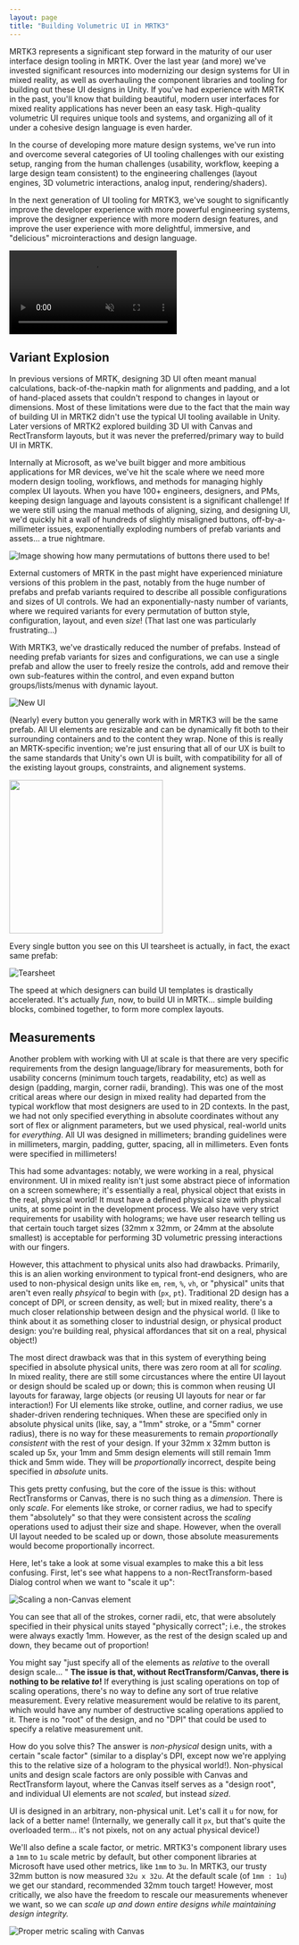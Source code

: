 ```yaml
---
layout: page
title: "Building Volumetric UI in MRTK3"
---
```


MRTK3 represents a significant step forward in the maturity of our user interface design tooling in MRTK. Over the last year (and more) we've invested significant resources into modernizing our design systems for UI in mixed reality, as well as overhauling the component libraries and tooling for building out these UI designs in Unity. If you've had experience with MRTK in the past, you'll know that building beautiful, modern user interfaces for mixed reality applications has never been an easy task. High-quality volumetric UI requires unique tools and systems, and organizing all of it under a cohesive design language is even harder.

In the course of developing more mature design systems, we've run into and overcome several categories of UI tooling challenges with our existing setup, ranging from the human challenges (usability, workflow, keeping a large design team consistent) to the engineering challenges (layout engines, 3D volumetric interactions, analog input, rendering/shaders).

In the next generation of UI tooling for MRTK3, we've sought to significantly improve the developer experience with more powerful engineering systems, improve the designer experience with more modern design features, and improve the user experience with more delightful, immersive, and "delicious" microinteractions and design language.

<video loop autoplay muted src="/images/canvas/spinning.mp4"></video>

## Variant Explosion

In previous versions of MRTK, designing 3D UI often meant manual calculations, back-of-the-napkin math for alignments and padding, and a lot of hand-placed assets that couldn't respond to changes in layout or dimensions. Most of these limitations were due to the fact that the main way of building UI in MRTK2 didn't use the typical UI tooling available in Unity. Later versions of MRTK2 explored building 3D UI with Canvas and RectTransform layouts, but it was never the preferred/primary way to build UI in MRTK.

Internally at Microsoft, as we've built bigger and more ambitious applications for MR devices, we've hit the scale where we need more modern design tooling, workflows, and methods for managing highly complex UI layouts. When you have 100+ engineers, designers, and PMs, keeping design language and layouts consistent is a significant challenge! If we were still using the manual methods of aligning, sizing, and designing UI, we'd quickly hit a wall of hundreds of slightly misaligned buttons, off-by-a-millimeter issues, exponentially exploding numbers of prefab variants and assets... a true nightmare.

![Image showing how many permutations of buttons there used to be!](/images/canvas/Prefabs.png)

External customers of MRTK in the past might have experienced miniature versions of this problem in the past, notably from the huge number of prefabs and prefab variants required to describe all possible configurations and sizes of UI controls. We had an exponentially-nasty number of variants, where we required variants for every permutation of button style, configuration, layout, and even *size*! (That last one was particularly frustrating...)

With MRTK3, we've drastically reduced the number of prefabs. Instead of needing prefab variants for sizes and configurations, we can use a single prefab and allow the user to freely resize the controls, add and remove their own sub-features within the control, and even expand button groups/lists/menus with dynamic layout.

![New UI](/images/canvas/new_ui.png)

(Nearly) every button you generally work with in MRTK3 will be the same prefab. All UI elements are resizable and can be dynamically fit both to their surrounding containers and to the content they wrap. None of this is really an MRTK-specific invention; we're just ensuring that all of our UX is built to the same standards that Unity's own UI is built, with compatibility for all of the existing layout groups, constraints, and alignement systems.

<img src="/images/canvas/layout_demo.gif" width=275/>

Every single button you see on this UI tearsheet is actually, in fact, the exact same prefab:

![Tearsheet](/images/canvas/tearsheet.png)

The speed at which designers can build UI templates is drastically accelerated. It's actually *fun*, now, to build UI in MRTK... simple building blocks, combined together, to form more complex layouts.

## Measurements

Another problem with working with UI at scale is that there are very specific requirements from the design language/library for measurements, both for usability concerns (minimum touch targets, readability, etc) as well as design (padding, margin, corner radii, branding). This was one of the most critical areas where our design in mixed reality had departed from the typical workflow that most designers are used to in 2D contexts. In the past, we had not only specified everything in absolute coordinates without any sort of flex or alignment parameters, but we used physical, real-world units for *everything*. All UI was designed in millimeters; branding guidelines were in millimeters, margin, padding, gutter, spacing, all in millimeters. Even fonts were specified in millimeters!

This had some advantages: notably, we were working in a real, physical environment. UI in mixed reality isn't just some abstract piece of information on a screen somewhere; it's essentially a real, physical object that exists in the real, physical world! It must have a defined physical size with physical units, at some point in the development process. We also have very strict requirements for usability with holograms; we have user research telling us that certain touch target sizes (32mm x 32mm, or 24mm at the absolute smallest) is acceptable for performing 3D volumetric pressing interactions with our fingers.

However, this attachment to physical units also had drawbacks. Primarily, this is an alien working environment to typical front-end designers, who are used to non-physical design units like `em`, `rem`, `%`, `vh`, or "physical" units that aren't even really *phsyical* to begin with (`px`, `pt`). Traditional 2D design has a concept of DPI, or screen density, as well; but in mixed reality, there's a much closer relationship between design and the physical world. (I like to think about it as something closer to industrial design, or physical product design: you're building real, physical affordances that sit on a real, physical object!)

The most direct drawback was that in this system of everything being specified in absolute physical units, there was zero room at all for *scaling*. In mixed reality, there are still some circustances where the entire UI layout or design should be scaled up or down; this is common when reusing UI layouts for faraway, large objects (or reusing UI layouts for near or far interaction!) For UI elements like stroke, outline, and corner radius, we use shader-driven rendering techniques. When these are specified only in absolute physical units (like, say, a "1mm" stroke, or a "5mm" corner radius), there is no way for these measurements to remain *proportionally consistent* with the rest of your design. If your 32mm x 32mm button is scaled up 5x, your 1mm and 5mm design elements will still remain 1mm thick and 5mm wide. They will be *proportionally* incorrect, despite being specified in *absolute* units.

This gets pretty confusing, but the core of the issue is this: without RectTransforms or Canvas, there is no such thing as a *dimension*. There is only *scale*. For elements like stroke, or corner radius, we had to specify them "absolutely" so that they were consistent across the *scaling* operations used to adjust their size and shape. However, when the overall UI layout needed to be scaled up or down, those absolute measurements would become proportionally incorrect.

Here, let's take a look at some visual examples to make this a bit less confusing. First, let's see what happens to a non-RectTransform-based Dialog control when we want to "scale it up":

![Scaling a non-Canvas element](/images/canvas/scaledemo.png)

You can see that all of the strokes, corner radii, etc, that were absolutely specified in their physical units stayed "physically correct"; i.e., the strokes were always exactly 1mm. However, as the rest of the design scaled up and down, they became out of proportion!

You might say "just specify all of the elements as *relative* to the overall design scale... " **The issue is that, without RectTransform/Canvas, there is nothing to be relative *to*!** If everything is just scaling operations on top of scaling operations, there's no way to define any sort of true relative measurement. Every relative measurement would be relative to its parent, which would have any number of destructive scaling operations applied to it. There is no "root" of the design, and no "DPI" that could be used to specify a relative measurement unit.

How do you solve this? The answer is *non-physical* design units, with a certain "scale factor" (similar to a display's DPI, except now we're applying this to the relative size of a hologram to the physical world!). Non-physical units and design scale factors are only possible with Canvas and RectTransform layout, where the Canvas itself serves as a "design root", and individual UI elements are not *scaled*, but instead *sized*.

UI is designed in an arbitrary, non-physical unit. Let's call it `u` for now, for lack of a better name! (Internally, we generally call it `px`, but that's quite the overloaded term... it's not pixels, not on any actual physical device!)

We'll also define a scale factor, or metric. MRTK3's component library uses a `1mm` to `1u` scale metric by default, but other component libraries at Microsoft have used other metrics, like `1mm` to `3u`. In MRTK3, our trusty 32mm button is now measured `32u x 32u`. At the default scale (of `1mm : 1u`) we get our standard, recommended 32mm touch target! However, most critically, we also have the freedom to rescale our measurements whenever we want, so we can *scale up and down entire designs while maintaining design integrity.*

![Proper metric scaling with Canvas](/images/canvas/canvasscaledemo.png)
